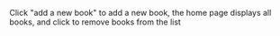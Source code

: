 Click "add a new book" to add a new book, the home page displays all books, and click to remove books from the list
